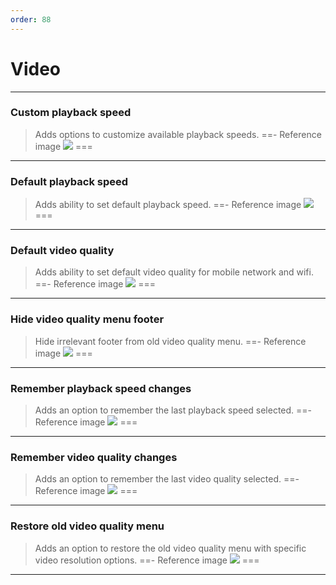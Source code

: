 ```yaml
---
order: 88
---
```

# Video
---
### Custom playback speed
> Adds options to customize available playback speeds.
==- Reference image
![](/assets/ytrv/video/..............)
===
---
### Default playback speed
> Adds ability to set default playback speed.
==- Reference image
![](/assets/ytrv/video/..............)
===
---
### Default video quality
> Adds ability to set default video quality for mobile network and wifi.
==- Reference image
![](/assets/ytrv/video/..............)
===
---
### Hide video quality menu footer
> Hide irrelevant footer from old video quality menu.
==- Reference image
![](/assets/ytrv/video/..............)
===
---
### Remember playback speed changes
> Adds an option to remember the last playback speed selected.
==- Reference image
![](/assets/ytrv/video/..............)
===
---
### Remember video quality changes
> Adds an option to remember the last video quality selected.
==- Reference image
![](/assets/ytrv/video/..............)
===
---
### Restore old video quality menu
> Adds an option to restore the old video quality menu with specific video resolution options.
==- Reference image
![](/assets/ytrv/video/..............)
===
---
